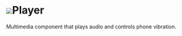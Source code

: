 # ![](/assets/touchcolor.png)Player

Multimedia component that plays audio and controls phone vibration.

